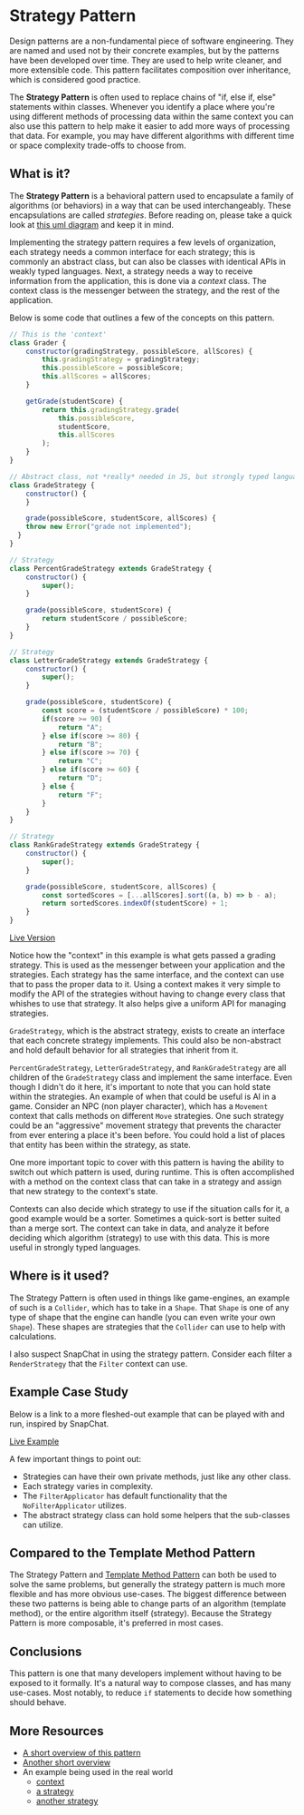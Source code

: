 # Strategy Pattern

Design patterns are a non-fundamental piece of software engineering. They are named and used not by their concrete examples, but by the patterns have been developed over time. They are used to help write cleaner, and more extensible code. This pattern facilitates composition over inheritance, which is considered good practice. 

The **Strategy Pattern** is often used to replace chains of "if, else if, else" statements within classes. Whenever you identify a place where you're using different methods of processing data within the same context you can also use this pattern to help make it easier to add more ways of processing that data. For example, you may have different algorithms with different time or space complexity trade-offs to choose from.

## What is it?

The **Strategy Pattern** is a behavioral pattern used to encapsulate a family of algorithms (or behaviors) in a way that can be used interchangeably. These encapsulations are called *strategies*. Before reading on, please take a quick look at [this uml diagram](https://upload.wikimedia.org/wikipedia/commons/4/45/W3sDesign_Strategy_Design_Pattern_UML.jpg) and keep it in mind. 

Implementing the strategy pattern requires a few levels of organization, each strategy needs a common interface for each strategy; this is commonly an abstract class, but can also be classes with identical APIs in weakly typed languages. Next, a strategy needs a way to receive information from the application, this is done via a *context* class. The context class is the messenger between the strategy, and the rest of the application. 

Below is some code that outlines a few of the concepts on this pattern.

~~~javascript
// This is the 'context'
class Grader { 
	constructor(gradingStrategy, possibleScore, allScores) {
		this.gradingStrategy = gradingStrategy;
		this.possibleScore = possibleScore;
		this.allScores = allScores;
	}

	getGrade(studentScore) {
		return this.gradingStrategy.grade(
			this.possibleScore,
			studentScore,
			this.allScores
		);
	}
}

// Abstract class, not *really* needed in JS, but strongly typed languages will require this as an interface
class GradeStrategy { 
	constructor() {
	}

	grade(possibleScore, studentScore, allScores) {
    throw new Error("grade not implemented");
  }
}

// Strategy
class PercentGradeStrategy extends GradeStrategy {
	constructor() {
		super();
	}

	grade(possibleScore, studentScore) {
		return studentScore / possibleScore;
	}
}

// Strategy
class LetterGradeStrategy extends GradeStrategy {
	constructor() {
		super();
	}

	grade(possibleScore, studentScore) {
		const score = (studentScore / possibleScore) * 100;
		if(score >= 90) {
			return "A";
		} else if(score >= 80) {
			return "B";
		} else if(score >= 70) {
			return "C";
		} else if(score >= 60) {
			return "D";
		} else {
			return "F";
		}
	}
}

// Strategy
class RankGradeStrategy extends GradeStrategy {
	constructor() {
		super();
	}

	grade(possibleScore, studentScore, allScores) {
		const sortedScores = [...allScores].sort((a, b) => b - a);
		return sortedScores.indexOf(studentScore) + 1;
	}
}
~~~

[Live Version](https://repl.it/@I3uckwheat/strat-pat-examp#index.js)

Notice how the "context" in this example is what gets passed a grading strategy. This is used as the messenger between your application and the strategies. Each strategy has the same interface, and the context can use that to pass the proper data to it. Using a context makes it very simple to modify the API of the strategies without having to change every class that whishes to use that strategy. It also helps give a uniform API for managing strategies. 

`GradeStrategy`, which is the abstract strategy, exists to create an interface that each concrete strategy implements. This could also be non-abstract and hold default behavior for all strategies that inherit from it. 

`PercentGradeStrategy`, `LetterGradeStrategy`, and `RankGradeStrategy` are all children of the `GradeStrategy` class and implement the same interface. Even though I didn't do it here, it's important to note that you can hold state within the strategies. An example of when that could be useful is AI in a game. Consider an NPC (non player character), which has a `Movement` context that calls methods on different `Move` strategies. One such strategy could be an "aggressive" movement strategy that prevents the character from ever entering a place it's been before. You could hold a list of places that entity has been within the strategy, as state. 

One more important topic to cover with this pattern is having the ability to switch out which pattern is used, during runtime. This is often accomplished with a method on the context class that can take in a strategy and assign that new strategy to the context's state. 

Contexts can also decide which strategy to use if the situation calls for it, a good example would be a sorter. Sometimes a quick-sort is better suited than a merge sort. The context can take in data, and analyze it before deciding which algorithm (strategy) to use with this data. This is more useful in strongly typed languages.


## Where is it used?

The Strategy Pattern is often used in things like game-engines, an example of such is a `Collider`, which has to take in a `Shape`. That `Shape` is one of any type of shape that the engine can handle (you can even write your own `Shape`). These shapes are strategies that the `Collider` can use to help with calculations. 

I also suspect SnapChat in using the strategy pattern. Consider each filter a `RenderStrategy` that the `Filter` context can use. 

## Example Case Study

Below is a link to a more fleshed-out example that can be played with and run, inspired by SnapChat.

[Live Example](https://repl.it/@I3uckwheat/strategic-printer#script.js)

A few important things to point out:

* Strategies can have their own private methods, just like any other class.
* Each strategy varies in complexity.
* The `FilterApplicator` has default functionality that the `NoFilterApplicator` utilizes.
* The abstract strategy class can hold some helpers that the sub-classes can utilize.


## Compared to the Template Method Pattern

The Strategy Pattern and [Template Method Pattern](/blog/template-method-pattern) can both be used to solve the same problems, but generally the strategy pattern is much more flexible and has more obvious use-cases. The biggest difference between these two patterns is being able to change parts of an algorithm (template method), or the entire algorithm itself (strategy). Because the Strategy Pattern is more composable, it's preferred in most cases.

## Conclusions

This pattern is one that many developers implement without having to be exposed to it formally. It's a natural way to compose classes, and has many use-cases. Most notably, to reduce `if` statements to decide how something should behave.

## More Resources

* [A short overview of this pattern](https://refactoring.guru/design-patterns/strategy)
* [Another short overview](https://sourcemaking.com/design_patterns/strategy)
* An example being used in the real world
  * [context](https://github.com/TheOdinProject/theodinproject/blob/master/app/services/discord_notifier.rb)
  * [a strategy](https://github.com/TheOdinProject/theodinproject/blob/master/app/services/notifications/flag_submission.rb)
  * [another strategy](https://github.com/TheOdinProject/theodinproject/blob/master/app/services/notifications/daily_summary.rb)
